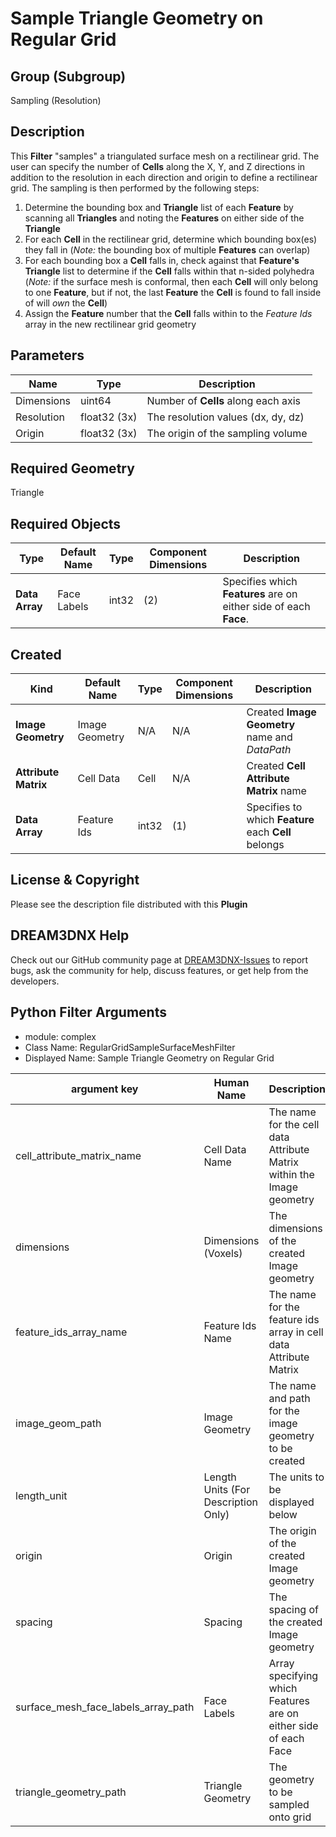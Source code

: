 # Sample Triangle Geometry on Regular Grid

## Group (Subgroup)

Sampling (Resolution)

## Description

This **Filter** "samples" a triangulated surface mesh on a rectilinear grid. The user can specify the number of **Cells** along the X, Y, and Z directions in addition to the resolution in each direction and origin to define a rectilinear grid.  The sampling is then performed by the following steps:

1. Determine the bounding box and **Triangle** list of each **Feature** by scanning all **Triangles** and noting the **Features** on either side of the **Triangle**
2. For each **Cell** in the rectilinear grid, determine which bounding box(es) they fall in (*Note:* the bounding box of multiple **Features** can overlap)
3. For each bounding box a **Cell** falls in, check against that **Feature's** **Triangle** list to determine if the **Cell** falls within that n-sided polyhedra (*Note:* if the surface mesh is conformal, then each **Cell** will only belong to one **Feature**, but if not, the last **Feature** the **Cell** is found to fall inside of will *own* the **Cell**)
4. Assign the **Feature** number that the **Cell** falls within to the *Feature Ids* array in the new rectilinear grid geometry

## Parameters

| Name | Type | Description |
|------|------|-------------|
| Dimensions | uint64 | Number of **Cells** along each axis |
| Resolution | float32 (3x) | The resolution values (dx, dy, dz) |
| Origin | float32 (3x) | The origin of the sampling volume |

## Required Geometry

Triangle

## Required Objects

| Type | Default Name | Type | Component Dimensions | Description |
|------|--------------|-------------|---------|-----|
| **Data Array** | Face Labels | int32 | (2) | Specifies which **Features** are on either side of each **Face**. |

## Created

| Kind | Default Name | Type | Component Dimensions | Description |
|------|--------------|------|----------------------|-------------|
| **Image Geometry** | Image Geometry | N/A | N/A | Created **Image Geometry** name and *DataPath* |
| **Attribute Matrix** | Cell Data | Cell | N/A | Created **Cell Attribute Matrix** name |
| **Data Array** | Feature Ids | int32 | (1) | Specifies to which **Feature** each **Cell** belongs |

## License & Copyright

Please see the description file distributed with this **Plugin**

## DREAM3DNX Help

Check out our GitHub community page at [DREAM3DNX-Issues](https://github.com/BlueQuartzSoftware/DREAM3DNX-Issues) to report bugs, ask the community for help, discuss features, or get help from the developers.

## Python Filter Arguments

+ module: complex
+ Class Name: RegularGridSampleSurfaceMeshFilter
+ Displayed Name: Sample Triangle Geometry on Regular Grid

| argument key | Human Name | Description | Parameter Type |
|--------------|------------|-------------|----------------|
| cell_attribute_matrix_name | Cell Data Name | The name for the cell data Attribute Matrix within the Image geometry | complex.DataObjectNameParameter |
| dimensions | Dimensions (Voxels) | The dimensions of the created Image geometry | complex.VectorUInt64Parameter |
| feature_ids_array_name | Feature Ids Name | The name for the feature ids array in cell data Attribute Matrix | complex.DataObjectNameParameter |
| image_geom_path | Image Geometry | The name and path for the image geometry to be created | complex.DataGroupCreationParameter |
| length_unit | Length Units (For Description Only) | The units to be displayed below | complex.ChoicesParameter |
| origin | Origin | The origin of the created Image geometry | complex.VectorFloat32Parameter |
| spacing | Spacing | The spacing of the created Image geometry | complex.VectorFloat32Parameter |
| surface_mesh_face_labels_array_path | Face Labels | Array specifying which Features are on either side of each Face | complex.ArraySelectionParameter |
| triangle_geometry_path | Triangle Geometry | The geometry to be sampled onto grid | complex.GeometrySelectionParameter |

